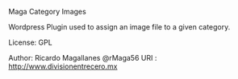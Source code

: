 Maga Category Images

Wordpress Plugin used to assign an image file to a given category.

License: GPL

Author: Ricardo Magallanes @rMaga56
URI : http://www.divisionentrecero.mx
